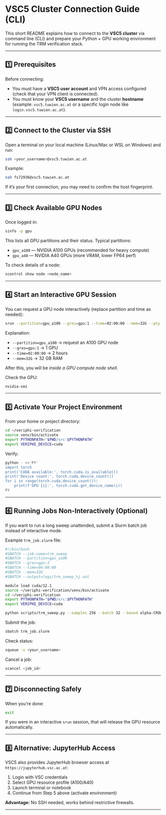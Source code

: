 # VSC5 Cluster Connection Guide (CLI)

This short README explains how to connect to the **VSC5 cluster** via command line (CLI) and prepare your Python + GPU working environment for running the TRM verification stack.

---

## 1️⃣ Prerequisites

Before connecting:
- You must have a **VSC5 user account** and VPN access configured (check that your VPN client is connected).
- You must know your **VSC5 username** and the cluster **hostname** (example: `vsc5.tuwien.ac.at` or a specific login node like `login.vsc5.tuwien.ac.at`).

---

## 2️⃣ Connect to the Cluster via SSH

Open a terminal on your local machine (Linux/Mac or WSL on Windows) and run:

```bash
ssh <your_username>@vsc5.tuwien.ac.at
```

Example:
```bash
ssh fs72936@vsc5.tuwien.ac.at
```

If it’s your first connection, you may need to confirm the host fingerprint.

---

## 3️⃣ Check Available GPU Nodes

Once logged in:

```bash
sinfo -p gpu
```

This lists all GPU partitions and their status. Typical partitions:
- `gpu_a100` — NVIDIA A100 GPUs (recommended for heavy compute)
- `gpu_a40` — NVIDIA A40 GPUs (more VRAM, lower FP64 perf)

To check details of a node:
```bash
scontrol show node <node_name>
```

---

## 4️⃣ Start an Interactive GPU Session

You can request a GPU node interactively (replace partition and time as needed):

```bash
srun --partition=gpu_a100 --gres=gpu:1 --time=02:00:00 --mem=32G --pty bash
```

Explanation:
- `--partition=gpu_a100` → request an A100 GPU node
- `--gres=gpu:1` → 1 GPU
- `--time=02:00:00` → 2 hours
- `--mem=32G` → 32 GB RAM

After this, you will be *inside a GPU compute node shell*.

Check the GPU:
```bash
nvidia-smi
```

---

## 5️⃣ Activate Your Project Environment

From your home or project directory:

```bash
cd ~/veriphi-verification
source venv/bin/activate
export PYTHONPATH="$PWD/src:$PYTHONPATH"
export VERIPHI_DEVICE=cuda
```

Verify:
```bash
python - <<'PY'
import torch
print('CUDA available:', torch.cuda.is_available())
print('Device count:', torch.cuda.device_count())
for i in range(torch.cuda.device_count()):
    print(f'GPU {i}:', torch.cuda.get_device_name(i))
PY
```

---

## 6️⃣ Running Jobs Non-Interactively (Optional)

If you want to run a long sweep unattended, submit a Slurm batch job instead of interactive mode.

Example `trm_job.slurm` file:
```bash
#!/bin/bash
#SBATCH --job-name=trm_sweep
#SBATCH --partition=gpu_a100
#SBATCH --gres=gpu:1
#SBATCH --time=04:00:00
#SBATCH --mem=32G
#SBATCH --output=logs/trm_sweep_%j.out

module load cuda/12.1
source ~/veriphi-verification/venv/bin/activate
cd ~/veriphi-verification
export PYTHONPATH="$PWD/src:$PYTHONPATH"
export VERIPHI_DEVICE=cuda

python scripts/trm_sweep.py --samples 256 --batch 32 --bound alpha-CROWN --opt-steps 100 --log-scaling
```

Submit the job:
```bash
sbatch trm_job.slurm
```

Check status:
```bash
squeue -u <your_username>
```

Cancel a job:
```bash
scancel <job_id>
```

---

## 7️⃣ Disconnecting Safely

When you’re done:
```bash
exit
```
If you were in an interactive `srun` session, that will release the GPU resource automatically.

---

## 8️⃣ Alternative: JupyterHub Access

VSC5 also provides JupyterHub browser access at `https://jupyterhub.vsc.ac.at`:

1. Login with VSC credentials
2. Select GPU resource profile (A100/A40)
3. Launch terminal or notebook
4. Continue from Step 5 above (activate environment)

**Advantage:** No SSH needed, works behind restrictive firewalls.

---

